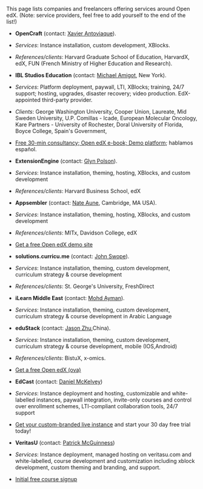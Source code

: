 This page lists companies and freelancers offering services around Open edX. (Note: service providers, feel free to add yourself to the end of the list!)

* **OpenCraft** (contact: [Xavier Antoviaque](mailto:xavier@opencraft.com)).
 * _Services_: Instance installation, custom development, XBlocks.
 * _References/clients_: Harvard Graduate School of Education, HarvardX, edX, FUN (French Ministry of Higher Education and Research).

* **IBL Studios Education** (contact: [Michael Amigot](mailto:amigot@iblstudios.com), New York).
 * _Services_: Platform deployment, paywall, LTI, XBlocks; training, 24/7 support; hosting, upgrades, disaster recovery; video production. EdX-appointed third-party provider.  
 * _Clients_: George Washington University, Cooper Union, Laureate, Mid Sweden University, U.P. Comillas - Icade, European Molecular Oncology, Kare Partners - University of Rochester, Doral University of Florida, Boyce College, Spain's Government, 
 * [Free 30-min consultancy; Open edX e-book; Demo platform](http://iblstudios.com/); hablamos español. 

* **ExtensionEngine** (contact: [Glyn Polson](mailto:glyn@extensionengine.com.com)).
 * _Services_: Instance installation, theming, hosting, XBlocks, and custom development
 * _References/clients_: Harvard Business School, edX

* **Appsembler** (contact: [Nate Aune](mailto:nate@appsembler.com), Cambridge, MA USA).
 * _Services_: Instance installation, theming, hosting, XBlocks, and custom development
 * _References/clients_: MITx, Davidson College, edX
 * [Get a free Open edX demo site](http://launcher.appsembler.com/openedx-lite)

* **solutions.curricu.me** (contact: [John Swope](mailto:john@curricu.me)).
 * _Services_: Instance installation, theming, custom development, curriculum strategy & course development
 * _References/clients_: St. George's University, FreshDirect

* **iLearn Middle East** (contact: [Mohd Ayman](mailto:solutions@ilearn.ws)).
 * _Services_: Instance installation, theming, custom development, curriculum strategy & course development in Arabic Language

* **eduStack** (contact: [Jason Zhu](mailto:stack@iflab.org),China).
 * _Services_: Instance installation, theming, custom development, curriculum strategy & course development, mobile (IOS,Android)
 * _References/clients_: BistuX, x-omics.
 * [Get a free Open edX (ova)](http://www.edustack.org/?page_id=8)

* **EdCast** (contact: [Daniel McKelvey](mailto:info@edcast.com))
 * _Services_: Instance deployment and hosting, customizable and white-labelled instances, paywall integration, invite-only courses and control over enrollment schemes, LTI-compliant collaboration tools, 24/7 support
 * [Get your custom-branded live instance](http://www.edcast.com/educators) and start your 30 day free trial today!

* **VeritasU** (contact: [Patrick McGuinness](mailto:patrick@veritasu.com))
 * _Services_: Instance deployment, managed hosting on veritasu.com and white-labelled, course development and customization including xblock development, custom theming and branding, and support.
 * [Initial free course signup](http://www.veritasu.com/) 